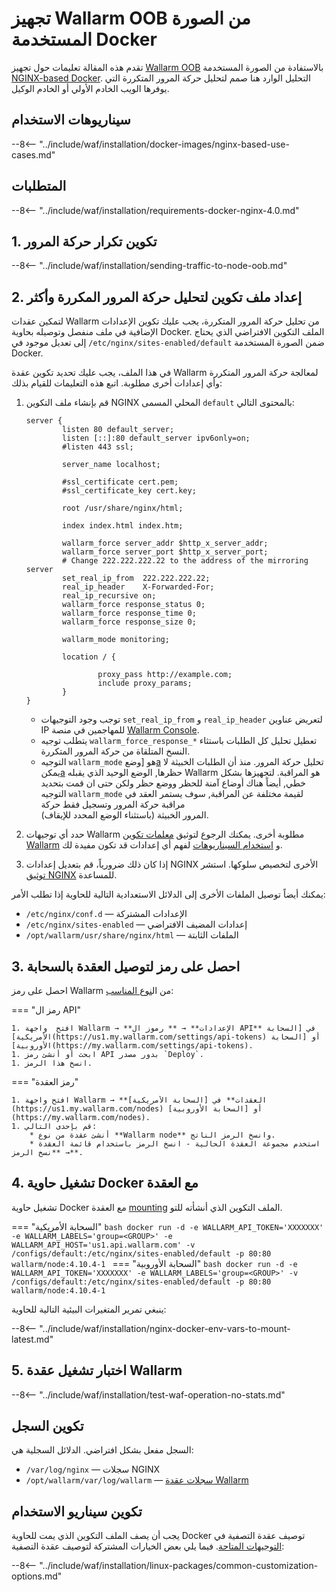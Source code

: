 [doc-wallarm-mode]:           ../../../admin-en/configure-parameters-en.md#wallarm_mode
[doc-config-params]:          ../../../admin-en/configure-parameters-en.md
[waf-mode-instr]:                   ../../../admin-en/configure-wallarm-mode.md
[logging-instr]:                    ../../../admin-en/configure-logging.md
[proxy-balancer-instr]:             ../../../admin-en/using-proxy-or-balancer-en.md
[process-time-limit-instr]:         ../../../admin-en/configure-parameters-en.md#wallarm_process_time_limit
[allocating-memory-guide]:          ../../../admin-en/configuration-guides/allocate-resources-for-node.md
[nginx-waf-directives]:             ../../../admin-en/configure-parameters-en.md
[graylist-docs]:                    ../../../user-guides/ip-lists/overview.md
[filtration-modes-docs]:            ../../../admin-en/configure-wallarm-mode.md
[application-configuration]:        ../../../user-guides/settings/applications.md
[ptrav-attack-docs]:                ../../../attacks-vulns-list.md#path-traversal
[attacks-in-ui-image]:              ../../../images/admin-guides/test-attacks-quickstart.png
[versioning-policy]:                ../../../updating-migrating/versioning-policy.md#version-list
[node-status-docs]:                 ../../../admin-en/configure-statistics-service.md
[node-token]:                       ../../../quickstart.md#deploy-the-wallarm-filtering-node
[api-token]:                        ../../../user-guides/settings/api-tokens.md
[wallarm-token-types]:              ../../../user-guides/nodes/nodes.md#api-and-node-tokens-for-node-creation
[platform]:                         ../../supported-deployment-options.md
[oob-advantages-limitations]:       ../overview.md#advantages-and-limitations
[web-server-mirroring-examples]:    overview.md#examples-of-web-server-configuration-for-traffic-mirroring
[memory-instr]:                     ../../../admin-en/configuration-guides/allocate-resources-for-node.md
[ip-lists-docs]:                    ../../../user-guides/ip-lists/overview.md
[aws-ecs-docs]:                     ../../cloud-platforms/aws/docker-container.md
[gcp-gce-docs]:                     ../../cloud-platforms/gcp/docker-container.md
[azure-container-docs]:             ../../cloud-platforms/azure/docker-container.md
[alibaba-ecs-docs]:                 ../../cloud-platforms/alibaba-cloud/docker-container.md
[api-policy-enf-docs]:              ../../../api-specification-enforcement/overview.md

# تجهيز Wallarm OOB من الصورة المستخدمة Docker

تقدم هذه المقالة تعليمات حول تجهيز [Wallarm OOB](overview.md) بالاستفادة من الصورة المستخدمة [NGINX-based Docker](https://hub.docker.com/r/wallarm/node). التحليل الوارد هنا صمم لتحليل حركة المرور المتكررة التي يوفرها الويب الخادم الأولي أو الخادم الوكيل.

## سيناريوهات الاستخدام

--8<-- "../include/waf/installation/docker-images/nginx-based-use-cases.md"

## المتطلبات

--8<-- "../include/waf/installation/requirements-docker-nginx-4.0.md"

## 1. تكوين تكرار حركة المرور

--8<-- "../include/waf/installation/sending-traffic-to-node-oob.md"

## 2. إعداد ملف تكوين لتحليل حركة المرور المكررة وأكثر

لتمكين عقدات Wallarm من تحليل حركة المرور المتكررة، يجب عليك تكوين الإعدادات الإضافية في ملف منفصل وتوصيله بحاوية Docker. الملف التكوين الافتراضي الذي يحتاج إلى تعديل موجود في `/etc/nginx/sites-enabled/default` ضمن الصورة المستخدمة Docker.

في هذا الملف، يجب عليك تحديد تكوين عقدة Wallarm لمعالجة حركة المرور المتكررة وأي إعدادات أخرى مطلوبة. اتبع هذه التعليمات للقيام بذلك:

1. قم بإنشاء ملف التكوين NGINX المحلي المسمى `default` بالمحتوى التالي:

    ```
    server {
            listen 80 default_server;
            listen [::]:80 default_server ipv6only=on;
            #listen 443 ssl;

            server_name localhost;

            #ssl_certificate cert.pem;
            #ssl_certificate_key cert.key;

            root /usr/share/nginx/html;

            index index.html index.htm;

            wallarm_force server_addr $http_x_server_addr;
            wallarm_force server_port $http_x_server_port;
            # Change 222.222.222.22 to the address of the mirroring server
            set_real_ip_from  222.222.222.22;
            real_ip_header    X-Forwarded-For;
            real_ip_recursive on;
            wallarm_force response_status 0;
            wallarm_force response_time 0;
            wallarm_force response_size 0;

            wallarm_mode monitoring;

            location / {
                    
                    proxy_pass http://example.com;
                    include proxy_params;
            }
    }
    ```

    * توجب وجود التوجيهات `set_real_ip_from` و `real_ip_header` لتعريض عناوين IP للمهاجمين في منصة [Wallarm Console][proxy-balancer-instr].
    * يتطلب توجيه `wallarm_force_response_*` تعطيل تحليل كل الطلبات باستثاء النسخ المتلقاة من حركة المرور المتكررة.
    * التوجيه `wallarm_mode` هو [وضع[a][waf-mode-instr] تحليل حركة المرور. منذ أن الطلبات الخبيثة لا يمكن[a][oob-advantages-limitations] حظرها, الوضع الوحيد الذي يقبله Wallarm هو المراقبة. لتجهيزها بشكل خطي, أيضاً هناك أوضاع آمنة للحظر ووضع حظر ولكن حتى ان قمت بتحديد التوجيه `wallarm_mode` لقيمة مختلفة عن المراقبة, سوف يستمر العقد في مراقبة حركة المرور وتسجيل فقط حركة   
 المرور الخبيثة (باستثناء الوضع المحدد للإيقاف).
1. حدد أي توجيهات Wallarm مطلوبة أخرى. يمكنك الرجوع لتوثيق [معلمات تكوين Wallarm](../../../admin-en/configure-parameters-en.md) و [استخدام السيناريوهات](#configuring-the-use-cases) لفهم أي إعدادات قد تكون مفيدة لك.
1. إذا كان ذلك ضرورياً، قم بتعديل إعدادات NGINX الأخرى لتخصيص سلوكها. استشر [توثيق NGINX](https://nginx.org/en/docs/beginners_guide.html) للمساعدة.

يمكنك أيضاً توصيل الملفات الأخرى إلى الدلائل الاستعدادية التالية للحاوية إذا تطلب الأمر:

* `/etc/nginx/conf.d` — الإعدادات المشتركة
* `/etc/nginx/sites-enabled` — إعدادات المضيف الافتراضي 
* `/opt/wallarm/usr/share/nginx/html` — الملفات الثابتة

## 3. احصل على رمز لتوصيل العقدة بالسحابة

احصل على رمز Wallarm من ال[نوع المناسب][wallarm-token-types]:

=== "رمز ال API"

    1. افتح  واجهة Wallarm → **الإعدادات** → ** رموز ال API** في [السحابة الأمريكية](https://us1.my.wallarm.com/settings/api-tokens) أو [السحابة الأوروبية](https://my.wallarm.com/settings/api-tokens).
    1. ابحث أو أنشئ رمز API بدور مصدر `Deploy`.
    1. انسخ هذا الرمز.

=== "رمز العقدة"

    1. افتح واجهة Wallarm → **العقدات** في [السحابة الأمريكية](https://us1.my.wallarm.com/nodes) أو [السحابة الأوروبية](https://my.wallarm.com/nodes).
    1. قم بإحدى التالي: 
        * أنشئ عقدة من نوع **Wallarm node** وانسخ الرمز الناتج.
        * استخدم مجموعة العقدة الحالية - انسخ الرمز باستخدام قائمة العقدة → **نسخ الرمز**.

## 4. تشغيل حاوية Docker مع العقدة

تشغيل حاوية Docker مع العقدة [mounting](https://docs.docker.com/storage/volumes/) الملف التكوين الذي أنشأته للتو.

=== "السحابة الأمريكية"
    ```bash
    docker run -d -e WALLARM_API_TOKEN='XXXXXXX' -e WALLARM_LABELS='group=<GROUP>' -e WALLARM_API_HOST='us1.api.wallarm.com' -v /configs/default:/etc/nginx/sites-enabled/default -p 80:80 wallarm/node:4.10.4-1
    ```
=== "السحابة الأوروبية"
    ```bash
    docker run -d -e WALLARM_API_TOKEN='XXXXXXX' -e WALLARM_LABELS='group=<GROUP>' -v /configs/default:/etc/nginx/sites-enabled/default -p 80:80 wallarm/node:4.10.4-1
    ```

ينبغي تمرير المتغيرات البيئية التالية للحاوية:

--8<-- "../include/waf/installation/nginx-docker-env-vars-to-mount-latest.md"

## 5. اختبار تشغيل عقدة Wallarm

--8<-- "../include/waf/installation/test-waf-operation-no-stats.md"

## تكوين السجل

السجل مفعل بشكل افتراضي. الدلائل السجلية هي:

* `/var/log/nginx` — سجلات NGINX
* `/opt/wallarm/var/log/wallarm` — [سجلات عقدة Wallarm][logging-instr]

## تكوين سيناريو الاستخدام

يجب أن يصف الملف التكوين الذي يمت للحاوية Docker توصيف عقدة التصفية في [التوجيهات المتاحة](../../../admin-en/configure-parameters-en.md). فيما يلي بعض الخيارات المشتركة لتوصيف عقدة التصفية:

--8<-- "../include/waf/installation/linux-packages/common-customization-options.md"
